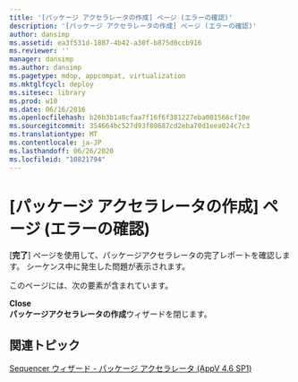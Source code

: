 ```yaml
---
title: '[パッケージ アクセラレータの作成] ページ (エラーの確認)'
description: '[パッケージ アクセラレータの作成] ページ (エラーの確認)'
author: dansimp
ms.assetid: ea3f531d-1887-4b42-a30f-b875d0ccb916
ms.reviewer: ''
manager: dansimp
ms.author: dansimp
ms.pagetype: mdop, appcompat, virtualization
ms.mktglfcycl: deploy
ms.sitesec: library
ms.prod: w10
ms.date: 06/16/2016
ms.openlocfilehash: b26b3b1a8cfaa7f16f6f381227eba001566cf10e
ms.sourcegitcommit: 354664bc527d93f80687cd2eba70d1eea024c7c3
ms.translationtype: MT
ms.contentlocale: ja-JP
ms.lasthandoff: 06/26/2020
ms.locfileid: "10821794"
---
```

# [パッケージ アクセラレータの作成] ページ (エラーの確認)


[**完了**] ページを使用して、パッケージアクセラレータの完了レポートを確認します。 シーケンス中に発生した問題が表示されます。

このページには、次の要素が含まれています。

<a href="" id="close"></a>**Close**  
**パッケージアクセラレータの作成**ウィザードを閉じます。

## 関連トピック


[Sequencer ウィザード - パッケージ アクセラレータ (AppV 4.6 SP1)](sequencer-wizard---package-accelerator--appv-46-sp1-.md)

 

 






